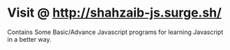 # Visit @ http://shahzaib-js.surge.sh/
Contains Some Basic/Advance Javascript programs for learning Javascript in a better way.
